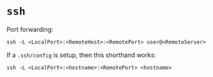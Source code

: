 # `ssh`

Port forwarding:

	ssh -L <LocalPort>:<RemoteHost>:<RemotePort> user@<RemoteServer>

If a `.ssh/config` is setup, then this shorthand works:

	ssh -L <LocalPort>:<hostname>:<RemotePort> <hostname>
